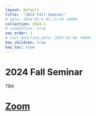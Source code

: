 ```yaml
---
layout: default
title:  "2024 Fall Seminar"
# date: 2024-03-8 01:11:34 +0900
collection: 2024-1
# usemathjax: true
nav_order: 1
# last_modified_date: 2023-03-06 +0900
has_children: true
has_toc: true
---
```

# 2024 Fall Seminar

TBA

# [Zoom] 
<!-- 
회의 ID: 857 5716 5329
암호: MIMIC -->


[Zoom]: https://us02web.zoom.us/j/85435618499?pwd=Kys0aEVCQlJEQXY5R2ZLMERHRmdSZz09
